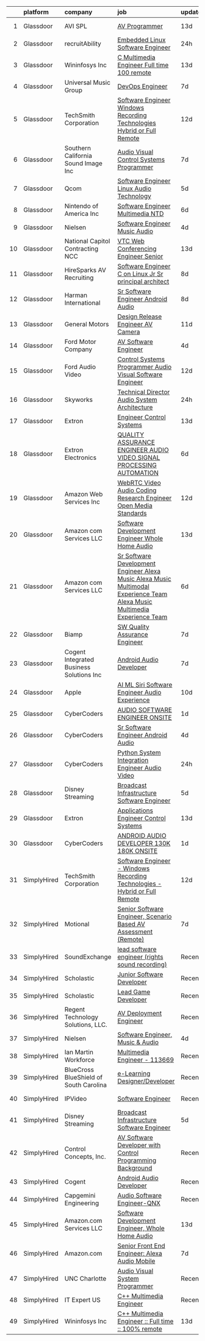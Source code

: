 

|    | platform    | company                                  | job                                                                                                                                                                                                                                                                                                                                                                                                                                                                                                                                                                                                                                                                                                                                                                                                                                                                                                                                                                                                                                                                                                                                                                                                                                                                                                                                                                                       | update_time   | location           |
|---:|:------------|:-----------------------------------------|:------------------------------------------------------------------------------------------------------------------------------------------------------------------------------------------------------------------------------------------------------------------------------------------------------------------------------------------------------------------------------------------------------------------------------------------------------------------------------------------------------------------------------------------------------------------------------------------------------------------------------------------------------------------------------------------------------------------------------------------------------------------------------------------------------------------------------------------------------------------------------------------------------------------------------------------------------------------------------------------------------------------------------------------------------------------------------------------------------------------------------------------------------------------------------------------------------------------------------------------------------------------------------------------------------------------------------------------------------------------------------------------|:--------------|:-------------------|
|  1 | Glassdoor   | AVI SPL                                  | [AV Programmer](https://www.glassdoor.com/partner/jobListing.htm?pos=120&ao=1136043&s=58&guid=000001811e0f14ebae0cbd82a11745e8&src=GD_JOB_AD&t=SR&vt=w&cs=1_57723c28&cb=1654066714179&jobListingId=1007871843705&jrtk=3-0-1g4f0u58lr0ou801-1g4f0u592k26b800-69f2a72f399aeee9-)                                                                                                                                                                                                                                                                                                                                                                                                                                                                                                                                                                                                                                                                                                                                                                                                                                                                                                                                                                                                                                                                                                            | 13d           | Salt Lake City, UT |
|  2 | Glassdoor   | recruitAbility                           | [Embedded Linux Software Engineer](https://www.glassdoor.com/partner/jobListing.htm?pos=105&ao=1110586&s=58&guid=000001811e0f14ebae0cbd82a11745e8&src=GD_JOB_AD&t=SR&vt=w&ea=1&cs=1_ec6d378c&cb=1654066714176&jobListingId=1007906204826&cpc=1D891ED3EFC3904E&jrtk=3-0-1g4f0u58lr0ou801-1g4f0u592k26b800-8246f32d88f59879--6NYlbfkN0CGG9KWCDlpnNsyBDyIiP_Q0811kl3MMa1wmNp0I1WtkTaTZU1gJWaiKEGe9oYuZ3A5GSMqZcqlKoU0-ZDM0emerPkQmwAitHRDJP9dRNSfJDNOSPqjtgL__mKEyEDbKHXI5kSkmlirJc4LK-wg33GxNu_R81vQv8KqELtkfN41n-6tIBOkkIMM9lvYgFs9MIpRm3x0qgwMmJb_i4jQQ2lopTr-We2gQDPf53FaAYlXHE7hE4-mljRJhNuASVJ5tf_GeA3eWeDkmOxjza4WDo8hGIO1sjEuflfdBc2XvqmTBNcezbCzlrGCTgtSb0adJKk854C6pP52fWbHCTssUvbLx4nelceEK9Smcu6luj5SNpCB4HXNIAeVoiwjoOgmFOVz4UAP83wawk0gRl1EDa6L-vGsf24NKXsiDkq4kQ-9RhqUAroOy6qQ6TMzdMr61cucKFitWXzu5ns_ODGKYoN0kEraqGfdbnmP-8ZNriRI-bzyqDkCIWSYjzNvHdVWcKsZeZVjZHmMPAWLzzZzO8Zr)                                                                                                                                                                                                                                                                                                                                                                                                                                                                                               | 24h           | Anaheim, CA        |
|  3 | Glassdoor   | Wininfosys Inc                           | [C   Multimedia Engineer    Full time    100  remote](https://www.glassdoor.com/partner/jobListing.htm?pos=118&ao=1136043&s=58&guid=000001811e0f14ebae0cbd82a11745e8&src=GD_JOB_AD&t=SR&vt=w&ea=1&cs=1_2647bec2&cb=1654066714179&jobListingId=1007873619435&jrtk=3-0-1g4f0u58lr0ou801-1g4f0u592k26b800-f381460e658b2088-)                                                                                                                                                                                                                                                                                                                                                                                                                                                                                                                                                                                                                                                                                                                                                                                                                                                                                                                                                                                                                                                                 | 13d           | Remote             |
|  4 | Glassdoor   | Universal Music Group                    | [DevOps Engineer](https://www.glassdoor.com/partner/jobListing.htm?pos=116&ao=1136043&s=58&guid=000001811e0f14ebae0cbd82a11745e8&src=GD_JOB_AD&t=SR&vt=w&cs=1_12945598&cb=1654066714179&jobListingId=1007889553789&jrtk=3-0-1g4f0u58lr0ou801-1g4f0u592k26b800-9067e2f1200c9cae-)                                                                                                                                                                                                                                                                                                                                                                                                                                                                                                                                                                                                                                                                                                                                                                                                                                                                                                                                                                                                                                                                                                          | 7d            | Remote             |
|  5 | Glassdoor   | TechSmith Corporation                    | [Software Engineer   Windows Recording Technologies   Hybrid or Full Remote](https://www.glassdoor.com/partner/jobListing.htm?pos=104&ao=1110586&s=58&guid=000001811e0f14ebae0cbd82a11745e8&src=GD_JOB_AD&t=SR&vt=w&cs=1_5d349668&cb=1654066714176&jobListingId=1007876637147&cpc=C5F9C09AE97B3D2F&jrtk=3-0-1g4f0u58lr0ou801-1g4f0u592k26b800-0e825f26fe9f0d57--6NYlbfkN0B0pNf9RvBD2gDGLcDV8gtbzMwraKClCy0uApU3wAQFAACLrUG4BE1kGRA2pcvDDxl-H6Ek6yhI8NXtWNlTidyqO7Rai3aGW40I7Bf-UcCjShdiyXt6oq2iRzYMYetKBwYtYrp09Ed4zp9Khsn1VRW7ROes6cptqwyHDAn7CbJ1fN4LSzs1wbzZweakcdiFNEpqnj03cw7NWXVZWbq9nkil4u7bIJFGz27RPiK0kFJtYav2Qe0u56bQsrGwVZ5cG2MKBJIpCyHJuSpBVYWDwcZDSxncZMSbz0Ld5LjNUB31udtkpuE4_fEAEGUMuhPscfwef--GLSBBa1w_XgCbLA96npnzXd1_dLWPpL7yo5IOvS-ZaLm-vc5iAGOtCMHOPQiTqzolF42Kp5gWwwaVurbvxonHuY2edFRL7BRPYQgeHfIr_Oxhxa_zp5x-_oborijIORnOecGgAMfj0PxtKqj-fOIysdsm3XKUqMDl0HUfPrVR2PyI2Cyf7_N9K2FzTjpftOfQr0tSBw%3D%3D)                                                                                                                                                                                                                                                                                                                                                                                                                                                              | 12d           | Texas              |
|  6 | Glassdoor   | Southern California Sound Image  Inc     | [Audio Visual Control Systems Programmer](https://www.glassdoor.com/partner/jobListing.htm?pos=101&ao=1110586&s=58&guid=000001811e0f14ebae0cbd82a11745e8&src=GD_JOB_AD&t=SR&vt=w&ea=1&cs=1_c5c70434&cb=1654066714176&jobListingId=1007889755253&cpc=783E0929E0928ED3&jrtk=3-0-1g4f0u58lr0ou801-1g4f0u592k26b800-4ab79eec10c924cd--6NYlbfkN0AY4guaBc_odNxnJHTncvfwFu86WvDwtbc_K-gSZc1x5Ih_q3JUlcq5Hf_kp5YnUMVfBeBdh3VlPmNexwHVXPXx2G3fCrTqQRZFFu8hx9gpHX7GCGXwKZ4-1AKLFFg_wtkhG4fjmx_LXYdAhu6KIjdDp1NuU7rRCgp4k6gNJUpOXnZYTFfz_17Jhne4lLkgKs8pR9PF8xPR6zOR_X_hNwsmSb_BGkeNJXp0JyrIj2Eu9inFJ5H4TSDutYeXnSXRN0jUfpzzbfyINvwp5e2cT2pXGVKbt88-BkyRA8QDoUL7GLW8dnFfGfD2jHQu7FVx_a48N7HeR1Td4mVZrsgMQGnCEFM2NQvmMIwZJyTLBVzrxFYyDJvT9Sn9S3Cqgnk-3cxDSjEpptFi-ydDOsonOXaMws2XN_FMw2dzzpgTRTRReKn-XUAPbwu53Em8f3eqzhemeAQwvVka7_MiJNIY5yDBc-dhyNrV7HCfyc7i5nspUM9u3J2bPycvKWvNcvRsy9X5-gCtkfIRk-xFOPRqwkQ1pGg510OegP4%3D)                                                                                                                                                                                                                                                                                                                                                                                                                                                                          | 7d            | San Diego, CA      |
|  7 | Glassdoor   | Qcom                                     | [Software Engineer   Linux Audio Technology](https://www.glassdoor.com/partner/jobListing.htm?pos=127&ao=1136043&s=58&guid=000001811e0f14ebae0cbd82a11745e8&src=GD_JOB_AD&t=SR&vt=w&cs=1_b50d8f63&cb=1654066714180&jobListingId=1007895965511&jrtk=3-0-1g4f0u58lr0ou801-1g4f0u592k26b800-b93c15c08164c49d-)                                                                                                                                                                                                                                                                                                                                                                                                                                                                                                                                                                                                                                                                                                                                                                                                                                                                                                                                                                                                                                                                               | 5d            | San Diego, CA      |
|  8 | Glassdoor   | Nintendo of America Inc                  | [Software Engineer   Multimedia  NTD ](https://www.glassdoor.com/partner/jobListing.htm?pos=115&ao=1136043&s=58&guid=000001811e0f14ebae0cbd82a11745e8&src=GD_JOB_AD&t=SR&vt=w&cs=1_1a38445a&cb=1654066714178&jobListingId=1007893092753&jrtk=3-0-1g4f0u58lr0ou801-1g4f0u592k26b800-8c40decffad59c55-)                                                                                                                                                                                                                                                                                                                                                                                                                                                                                                                                                                                                                                                                                                                                                                                                                                                                                                                                                                                                                                                                                     | 6d            | Redmond, WA        |
|  9 | Glassdoor   | Nielsen                                  | [Software Engineer  Music   Audio](https://www.glassdoor.com/partner/jobListing.htm?pos=130&ao=1136043&s=58&guid=000001811e0f14ebae0cbd82a11745e8&src=GD_JOB_AD&t=SR&vt=w&cs=1_aefc3be3&cb=1654066714180&jobListingId=1007899383240&jrtk=3-0-1g4f0u58lr0ou801-1g4f0u592k26b800-732aeccaf8fcf408-)                                                                                                                                                                                                                                                                                                                                                                                                                                                                                                                                                                                                                                                                                                                                                                                                                                                                                                                                                                                                                                                                                         | 4d            | Emeryville, CA     |
| 10 | Glassdoor   | National Capitol Contracting  NCC        | [VTC Web Conferencing Engineer  Senior ](https://www.glassdoor.com/partner/jobListing.htm?pos=119&ao=1136043&s=58&guid=000001811e0f14ebae0cbd82a11745e8&src=GD_JOB_AD&t=SR&vt=w&ea=1&cs=1_39cdb9fc&cb=1654066714179&jobListingId=1007874006872&jrtk=3-0-1g4f0u58lr0ou801-1g4f0u592k26b800-818e9359e4f4e01c-)                                                                                                                                                                                                                                                                                                                                                                                                                                                                                                                                                                                                                                                                                                                                                                                                                                                                                                                                                                                                                                                                              | 13d           | Washington, DC     |
| 11 | Glassdoor   | HireSparks AV Recruiting                 | [Software Engineer C   on Linux    Jr  Sr  principal  architect ](https://www.glassdoor.com/partner/jobListing.htm?pos=102&ao=1110586&s=58&guid=000001811e0f14ebae0cbd82a11745e8&src=GD_JOB_AD&t=SR&vt=w&ea=1&cs=1_280ffde9&cb=1654066714176&jobListingId=1007885382226&cpc=A6F0E0205751D875&jrtk=3-0-1g4f0u58lr0ou801-1g4f0u592k26b800-34f2705886330289--6NYlbfkN0CgISsLKYw0qJRFWluNVVgIYeD3xM8qesrjCvAKwjwwKRRPjUQ9c-BUFoR2trqTDVeCgCgHOPAVGuXbeUgycvw_jN1d-eJ3P-vRZ7AV8nqH0ZbpDvIFo7FNPGDvg7JtUB4WUdECBN4IQE4DrkkS-hrPf1fGljj_wRkXWY3bTKF_R_2wQj3F0mHxI2oZOJIo8ne8QmVBhvcz9RUOC4CI9jufYm5U9k5Rvo_fDfZ2cLM-8VAEPgaHKMcPbypWnqbzTR6LRON1aXsPOJP76wJfKumEf9QykBHpe0fewnOgq7Lmnv7IvED4rJgmqnD9pvFTGFfbgifS58ulLTDqrnDUp5z8vR81qWefUFhtgOaU8tJJZ34kryb1PRVYyMmj0lvrhjrkJYK2pTcLFTAtm1EpwnRv_yR92dTx7S4DnXlZuwDwEtmFrVl0ZHrvOElzpWg0Zw-_hefC8KzF1LsGLcrvBswyPZYnTdw8XObh5u8AKoHseG7mWaMpD-FLycUUmxaR92G_WbApaNd5CDibfJTgdQ1twGmKBDyMc8Y6FXzCGnaxx4f_4N_fkW67)                                                                                                                                                                                                                                                                                                                                                                                                                                | 8d            | Remote             |
| 12 | Glassdoor   | Harman International                     | [Sr  Software Engineer  Android Audio ](https://www.glassdoor.com/partner/jobListing.htm?pos=124&ao=1136043&s=58&guid=000001811e0f14ebae0cbd82a11745e8&src=GD_JOB_AD&t=SR&vt=w&cs=1_8fef6ba6&cb=1654066714179&jobListingId=1007886535703&jrtk=3-0-1g4f0u58lr0ou801-1g4f0u592k26b800-e415879d995292f5-)                                                                                                                                                                                                                                                                                                                                                                                                                                                                                                                                                                                                                                                                                                                                                                                                                                                                                                                                                                                                                                                                                    | 8d            | Novi, MI           |
| 13 | Glassdoor   | General Motors                           | [Design Release Engineer   AV Camera](https://www.glassdoor.com/partner/jobListing.htm?pos=126&ao=1136043&s=58&guid=000001811e0f14ebae0cbd82a11745e8&src=GD_JOB_AD&t=SR&vt=w&cs=1_509df50c&cb=1654066714180&jobListingId=1007878972180&jrtk=3-0-1g4f0u58lr0ou801-1g4f0u592k26b800-f8c6e53a04648b0d-)                                                                                                                                                                                                                                                                                                                                                                                                                                                                                                                                                                                                                                                                                                                                                                                                                                                                                                                                                                                                                                                                                      | 11d           | Warren, MI         |
| 14 | Glassdoor   | Ford Motor Company                       | [AV Software Engineer](https://www.glassdoor.com/partner/jobListing.htm?pos=113&ao=1136043&s=58&guid=000001811e0f14ebae0cbd82a11745e8&src=GD_JOB_AD&t=SR&vt=w&cs=1_f4845f13&cb=1654066714178&jobListingId=1007899006588&jrtk=3-0-1g4f0u58lr0ou801-1g4f0u592k26b800-eaa1eca010659669-)                                                                                                                                                                                                                                                                                                                                                                                                                                                                                                                                                                                                                                                                                                                                                                                                                                                                                                                                                                                                                                                                                                     | 4d            | Ann Arbor, MI      |
| 15 | Glassdoor   | Ford Audio Video                         | [Control Systems Programmer  Audio Visual Software Engineer](https://www.glassdoor.com/partner/jobListing.htm?pos=111&ao=1110586&s=58&guid=000001811e0f14ebae0cbd82a11745e8&src=GD_JOB_AD&t=SR&vt=w&ea=1&cs=1_67146e5a&cb=1654066714178&jobListingId=1007876445968&cpc=2CAED5C921A5F994&jrtk=3-0-1g4f0u58lr0ou801-1g4f0u592k26b800-d148db9c7d3989ef--6NYlbfkN0D5Qh5ztHRJazBopTDU4c15ovZ4yuEHLDrRszDAd4mXZRsr2aoL_6kyvfTn-LJU51qDbwsclTAqgL6SNR9Cn0CKSrL5RkfZPlN3KMsOYlorU6bKo_Jy1ci1eO5jRnYsCoE0P2WSWosGOqBqhd7UyRzt6H_RvOPzV4umYqpTY7tfMmdvVYvuxO7j8rFyh_gjhoU76WWZHJHK1aeC2DvLHZcgAjptJ-nO7XTWSCZp3L0nBzjG0Zl5lG0e_pzBMNKc0MA2QP1JIPC3sOaILhCFEVd85SThlTmdFgzuxFFarqiHTjgeJJKnYOUnM2PkIp8G3HxJUmfPsBKetE_MqnwL1UOzpMXqUZR1EyGQ-OdbAfmtjGsm0Nmh3pzkn2oDfpIcGfPMo7-LQHd7RcZtkraPVyoRrBOcXHXwonckwB9f0FlYFvS9fzrvLgZ3MlINLwwjDEzAHdlVa5eY0O7rHXd9f34c5kr72lyTbPQhBrLo7V72BH59SUpfHcWGFU8A-GkE3mVWbm7sixO8OclIw5nL_KO2XzkUfPu_GpeNzlx261Sa3g%3D%3D)                                                                                                                                                                                                                                                                                                                                                                                                                                         | 12d           | Austin, TX         |
| 16 | Glassdoor   | Skyworks                                 | [Technical Director  Audio System Architecture](https://www.glassdoor.com/partner/jobListing.htm?pos=117&ao=1136043&s=58&guid=000001811e0f14ebae0cbd82a11745e8&src=GD_JOB_AD&t=SR&vt=w&cs=1_d9cb8be5&cb=1654066714179&jobListingId=1007905812586&jrtk=3-0-1g4f0u58lr0ou801-1g4f0u592k26b800-1322592d2ccf622c-)                                                                                                                                                                                                                                                                                                                                                                                                                                                                                                                                                                                                                                                                                                                                                                                                                                                                                                                                                                                                                                                                            | 24h           | San Jose, CA       |
| 17 | Glassdoor   | Extron                                   | [Engineer Control Systems](https://www.glassdoor.com/partner/jobListing.htm?pos=121&ao=1136043&s=58&guid=000001811e0f14ebae0cbd82a11745e8&src=GD_JOB_AD&t=SR&vt=w&cs=1_5614de7f&cb=1654066714179&jobListingId=1007874038728&jrtk=3-0-1g4f0u58lr0ou801-1g4f0u592k26b800-6c229c43825c93cb-)                                                                                                                                                                                                                                                                                                                                                                                                                                                                                                                                                                                                                                                                                                                                                                                                                                                                                                                                                                                                                                                                                                 | 13d           | Anaheim, CA        |
| 18 | Glassdoor   | Extron Electronics                       | [QUALITY ASSURANCE ENGINEER  AUDIO VIDEO SIGNAL PROCESSING   AUTOMATION](https://www.glassdoor.com/partner/jobListing.htm?pos=128&ao=1136043&s=58&guid=000001811e0f14ebae0cbd82a11745e8&src=GD_JOB_AD&t=SR&vt=w&ea=1&cs=1_87679d7f&cb=1654066714180&jobListingId=1007892608281&jrtk=3-0-1g4f0u58lr0ou801-1g4f0u592k26b800-be410ea1b4e96e0b-)                                                                                                                                                                                                                                                                                                                                                                                                                                                                                                                                                                                                                                                                                                                                                                                                                                                                                                                                                                                                                                              | 6d            | Anaheim, CA        |
| 19 | Glassdoor   | Amazon Web Services  Inc                 | [WebRTC   Video Audio Coding Research Engineer  Open Media Standards](https://www.glassdoor.com/partner/jobListing.htm?pos=125&ao=1136043&s=58&guid=000001811e0f14ebae0cbd82a11745e8&src=GD_JOB_AD&t=SR&vt=w&cs=1_08b69072&cb=1654066714179&jobListingId=1007875426775&jrtk=3-0-1g4f0u58lr0ou801-1g4f0u592k26b800-ec2ce2bf3b9a61ca-)                                                                                                                                                                                                                                                                                                                                                                                                                                                                                                                                                                                                                                                                                                                                                                                                                                                                                                                                                                                                                                                      | 12d           | East Palo Alto, CA |
| 20 | Glassdoor   | Amazon com Services LLC                  | [Software Development Engineer  Whole Home Audio](https://www.glassdoor.com/partner/jobListing.htm?pos=123&ao=1136043&s=58&guid=000001811e0f14ebae0cbd82a11745e8&src=GD_JOB_AD&t=SR&vt=w&cs=1_8a10f639&cb=1654066714179&jobListingId=1007871732245&jrtk=3-0-1g4f0u58lr0ou801-1g4f0u592k26b800-b693522ec7716ff9-)                                                                                                                                                                                                                                                                                                                                                                                                                                                                                                                                                                                                                                                                                                                                                                                                                                                                                                                                                                                                                                                                          | 13d           | Sunnyvale, CA      |
| 21 | Glassdoor   | Amazon com Services LLC                  | [Sr  Software Development Engineer   Alexa Music  Alexa Music Multimodal Experience Team  Alexa Music Multimedia Experience Team](https://www.glassdoor.com/partner/jobListing.htm?pos=129&ao=1136043&s=58&guid=000001811e0f14ebae0cbd82a11745e8&src=GD_JOB_AD&t=SR&vt=w&cs=1_7387d626&cb=1654066714180&jobListingId=1007891562646&jrtk=3-0-1g4f0u58lr0ou801-1g4f0u592k26b800-f8faa9ff2556f642-)                                                                                                                                                                                                                                                                                                                                                                                                                                                                                                                                                                                                                                                                                                                                                                                                                                                                                                                                                                                          | 6d            | Remote             |
| 22 | Glassdoor   | Biamp                                    | [SW Quality Assurance Engineer](https://www.glassdoor.com/partner/jobListing.htm?pos=114&ao=1136043&s=58&guid=000001811e0f14ebae0cbd82a11745e8&src=GD_JOB_AD&t=SR&vt=w&ea=1&cs=1_bac818b9&cb=1654066714178&jobListingId=1007890182176&jrtk=3-0-1g4f0u58lr0ou801-1g4f0u592k26b800-2aba726b07643066-)                                                                                                                                                                                                                                                                                                                                                                                                                                                                                                                                                                                                                                                                                                                                                                                                                                                                                                                                                                                                                                                                                       | 7d            | Beaverton, OR      |
| 23 | Glassdoor   | Cogent Integrated Business Solutions Inc | [Android Audio Developer](https://www.glassdoor.com/partner/jobListing.htm?pos=112&ao=1136043&s=58&guid=000001811e0f14ebae0cbd82a11745e8&src=GD_JOB_AD&t=SR&vt=w&ea=1&cs=1_6c7a10fe&cb=1654066714178&jobListingId=1007889163742&jrtk=3-0-1g4f0u58lr0ou801-1g4f0u592k26b800-1e1adb22b8cec3d4-)                                                                                                                                                                                                                                                                                                                                                                                                                                                                                                                                                                                                                                                                                                                                                                                                                                                                                                                                                                                                                                                                                             | 7d            | Remote             |
| 24 | Glassdoor   | Apple                                    | [AI ML   Siri Software Engineer  Audio Experience](https://www.glassdoor.com/partner/jobListing.htm?pos=106&ao=1110586&s=58&guid=000001811e0f14ebae0cbd82a11745e8&src=GD_JOB_AD&t=SR&vt=w&cs=1_1a4ea48c&cb=1654066714176&jobListingId=1007881227062&cpc=FA84DF7EA1EC2398&jrtk=3-0-1g4f0u58lr0ou801-1g4f0u592k26b800-bd2e2ab3fb80d8a1--6NYlbfkN0BvKrLyj5gPmtZO9T8euul8TCxuuKNOtzRJOomxnwSEodTz2Bc-sPZl1dBMH13w-jPqxT5Q2luIamkUFLcbuINt1ETNzQwIeIEOOdTpDQl79u1Jg3WvVu4-d2YCsOx41cRCk6f55A5M8NFJppuwP_9wJNUlucr3Q7w6DSlSc4PfdZa14VAJulhRXsg4l7HqReJiz1VN9DA1XgVAzIBvIBWmS7AdVT690rU7ruH7BWX-Dq4CS-gzg115Y908hFT2Y1MiUip1Lr_dv15aTEHkhl6xpeZpRpww1fFVtrcADJmmEyISsgd1qAV-XK4-OU2uaBsRAAveQPbmoT5ucIEtIM4sEQfFdzdfI2JYCPs_902QYcmtIaTcLCiP2l1kO4sUZ6Sh64GRONuCSZDd7TeUmd03O-IOmrbpGBpfv10vKhdX9N4McXxZG8GmhhiBF79P7aAWikjiHax9M-agVRMVG0jrytCzFTgk4siSt9Hi2zUdOUJ7ABjacF_iodUKZR2O-aL_3QiZJV-cI5XFg1LB3bJTWbZ0rfqyl9KHnRUz0m2uC2RHxrBDVLMz24V-aRun7QWz-RID4u2v5Ri19YkVUpzX3XZjKRDwF23RcEmx6Pu1tiXZ43yTIf8lBhvzLeN-QqZP4mbm_VsDocX8uaGRbkeFGRuNyuGd3mZEzo6PkwQgzdmMizni8qqYhAENv6b8K8Ih8WIPaVy7wkexERELFQduJQ9-_zD8K5lcrR-T6ayfBjUHc10UaHKiOJC0LK9-i-6Jr1yfanF8CDxykW6Z4syxTspsQ65IksJohiDk6PV4a2MLfN0MVw-hxcvrT3sXj6VQrFlqaSJu7Psvvi9d5PPJk6hxNRanB8pCy6idxpAgNFPMLjspHU5GRSWmaV5HZIVBqoYagR9AeqAGDY_YZYjJttk6yVGd1SlMz9LxosbZg7PC8Znv7Du1Yjbm8v1YN2I%3D)                                      | 10d           | Seattle, WA        |
| 25 | Glassdoor   | CyberCoders                              | [AUDIO SOFTWARE ENGINEER   ONSITE](https://www.glassdoor.com/partner/jobListing.htm?pos=108&ao=1110586&s=58&guid=000001811e0f14ebae0cbd82a11745e8&src=GD_JOB_AD&t=SR&vt=w&ea=1&cs=1_a2f5476f&cb=1654066714177&jobListingId=1007903544339&cpc=334ABAF5D42DC775&jrtk=3-0-1g4f0u58lr0ou801-1g4f0u592k26b800-bce01d42777480b8--6NYlbfkN0CpFJQzrgRR8WqXWK1qKKEqALWJw739KlKqr2H-MSI4eoBlI4EFrmor2FYZMP3muM3zZ2ygH9Lidxv_TN8eksFojPJOXi6PGFbqUcAjTT5af8p2K7_M4inBbTAZf_1msTK0SzIAwECTKo657y9yZPzCjz2VKahclbiGerR_SEkC6qIuMiVAtjJcPg0Fpw-dqgJ5sNOl9PO-h9cO_1lniKWc7sismd1KlfZJWfJwvcCKC5BO6wYeXQEnx7twrju1reKqc3LmOBTsjGR6M66KlSihsFyPsH68IqJIS42EvKY8L8Z5ZhH7UxUAVqyI3qX3dD_wI9SH-dyOjsjnITziJgbEcZhHKiJCNUXxxvu3Fst9pg5OufA5OGnTHa17beVj-5TjlTnB_RfNKkxUtRVKfwmXNvuTi3WkoyENWAr3RDz3I_po8IQm1w85sTBo74FGm5zrxH2slokm_0uNl_A_uPWKJFbP-c2vZtF29poqJRXievzIWd6t2yDj_VsQDZf0y3yMEewL3MkFa0RQwgw46_jigFBf6oe5-R3p_IhiGmcSUc6TN2Bo1sCna4ZpXGqiJAOxZiBIGxD0BnJg8PJr7uOQ7XvZKDUb4eBHFEx1iqQ2SRFQ2GB8RECeCHRDEdy_8R3nzW1vq7UyWUERHthgwzZmJPw3XmWqMs85kBj3ly9lEYatrV1Gi3bjCbJhf5K_p1sW7BffL-c-twSH9pJWDw7ICRnfhWxGBdUMuqo1P23Xubv2MSPYA8C-DKTRdfFAXYVsPytv-p7YIqCRA725o3LbvQYeH4C72bxHsCnQYFWek3i6PRPhoPIIYP5wPd1zmhJs8t9XsskwASjQkqUrSxVSmjY_puZIN3R18ud9zF9xr9cZqj-Zo9A2WJaEJHdYDzFqeIIBUWeMRTuOuCPLrhLcdyqARKpOvrv3fM9Vu7B6R-m5bF51p2c9J5rje2C4ITVV8CmY_M7241FPTFmcE_de)                               | 1d            | San Jose, CA       |
| 26 | Glassdoor   | CyberCoders                              | [Sr  Software Engineer   Android Audio](https://www.glassdoor.com/partner/jobListing.htm?pos=109&ao=1110586&s=58&guid=000001811e0f14ebae0cbd82a11745e8&src=GD_JOB_AD&t=SR&vt=w&ea=1&cs=1_f83b4f21&cb=1654066714178&jobListingId=1007899081856&cpc=C4A69CCDBB3B9599&jrtk=3-0-1g4f0u58lr0ou801-1g4f0u592k26b800-3af68091653557c3--6NYlbfkN0CpFJQzrgRR8WqXWK1qKKEqALWJw739KlKqr2H-MSI4eoBlI4EFrmor2FYZMP3muM2xYGAy7bF514GbAEmbbi2abdqAH7WaIX7ya8wrp6tFfFEKou2wQBUnRQrh1J61xzUUIw0QHFnk7AEm1gAGJ5FhMoVAV9CCLepnsMt5Oyxe6bc4ke2yeiyqd0sbvh7QM9KV1CBDT1qVCi2kaTHAManhs2OYd3dvosI4f9E4f1yFTZBR3hvEY8XTZplYeDXRN9OJMggQieFKhiAh38w_UFPVglU-PXxk_j5oRLnDfNydlmrUh6zHXr010EbzXP5AzboI7pfxLJ1ZIR1gQvdUYMNjLIMAlyanDGM2z1qGtnrBwnrrJQ-1-1Q-TE_zhvXyOMDjif0g2PXObK_C2xf--M3AHx9Li_jfiQe-HoLpeoN1Y0mTpIAJbiY1DwpqIGOWPApgpbccb-sQh1UvSfH-KuaH6qeyjlUvhMZ8_GkatQzjspKXsc4Efl0jhEiL-xC2vXeGIQ_qqE89-VVlwm4eubVszRju98aqgj2wpsMjK0OyQuqU-8WPHfGeUYM2zt5F9zV4DbQ7AzD3AKRBES9rMIopOfZg7s1s_dIICtCq4ixO4KssisPnrkvyPAEOB5yreT5XY52vLc4iinLh0mc4VKMwORpbrzEBd82lxLZUDHJaXVIuK-1421KEUzVlW3s-w1dhHHT5rc7zSMdOEkZOstr0igcX-4DF7q1qRCbME5-riACcVOXG-Xobp5csixLeOz0wxu70xN-38TnI65KttKaILKZVj5P-X9NHkdpRCI7QVPmFrD-TBiqPnwhS73sONHHG8L1IFq8kuzfx_qcK_oTz7xiiOED9khXzVEF1OhZpfkB1QeVPEkLxYu6d5YULGuklqCqOYrPq5anH-y1joezb8UzhPvi9o_7dT4RHSsCAobC5ATri1aJmPI5AsN33WdQVWvq3NTrQxv-di93wm7mJ)                          | 4d            | Encinitas, CA      |
| 27 | Glassdoor   | CyberCoders                              | [Python System Integration Engineer   Audio Video](https://www.glassdoor.com/partner/jobListing.htm?pos=110&ao=1110586&s=58&guid=000001811e0f14ebae0cbd82a11745e8&src=GD_JOB_AD&t=SR&vt=w&ea=1&cs=1_4e1be0ce&cb=1654066714178&jobListingId=1007906268129&cpc=654405A9B1E0A9F5&jrtk=3-0-1g4f0u58lr0ou801-1g4f0u592k26b800-af4972a81a2f4a9c--6NYlbfkN0CpFJQzrgRR8WqXWK1qKKEqALWJw739KlKqr2H-MSI4eoBlI4EFrmor2FYZMP3muM03Um5swKT2wL_dUj40aq9_IN6o4bVSARtHmKL94BFI899oELx2jI2hgLm9ws7gDfVY1CpB5jB-dB0Y0lf-iTCUDnbXEhJrft5PduX6DJyNGcXdvZwfLk9SAe7bwZfieZYKDzk-fYY3Tg7T7_yh7sbcVO2NAqtky_HoLaiJkDnLJUy9-bdPL_SXXbeXMNwqjrCSqn5x04-N9VKtFB7zNxZ02jHQoQr7SApUMyIHnRbcobkwcwmQ3tSXQL4z7RJ6338GyqROFffXeCO3-Iza1n_XZv4EnRLnd2Q_3ZomUJG-UdHVyNwNBtCDBB55tPMqazDQL4scRBLRw1GHeaIVjEhDqVDy8NjqonkhtefNqIjP25d4gZszhFH5Ild2QUm1bIRq5sqOMQ6YCcsnJR-8AmXj5jalltFZtOoVxiDPd-AkN2DWHLyExtrNtVmmU08t8Yj9r0rWWP4jWeIk8xfU4F12Gv8wRHUstTfMN0OAWLXTd6RKb7OZTVaTFG_eYD5Ab7A57fcOZMVv3tddlGKrsVWiD1zU2N3rnDu5v0xwLupaU_fA3nBCWIGIaY8lrkMWPEgL9lmfwxHy3z6yNMn-8_RuGU8l8QSyH6twbWng0StyvgZDNEmambCaNtPx0VWpQRoj93nwUV-2I9WtCRhsxrEX3FUt_t05tdBCB9lkQ1e1JPByee12Rj1u0p5SfDAObwZaifabvnd4pQOce1d45C_pxehHTKzMjpukRZHpUNg4jCjtTlOdRS64CLh7bXq2uNO2SJi3eOAtG7HfjKPuK8iOcw0ebgWOWwcYO4ctLu_vk8ZGkbhWZXApcyoQ1gl5ZWaf9gs5KhFnLHOl_DHsz-G5kgwhPKGST61n-pKriUn2sgOkUurUL_eh-A7rfNACYE-M7XTUahBzIQdYYP5iT-tGgw18W9fLXec%3D) | 24h           | Torrance, CA       |
| 28 | Glassdoor   | Disney Streaming                         | [Broadcast Infrastructure Software Engineer](https://www.glassdoor.com/partner/jobListing.htm?pos=103&ao=1110586&s=58&guid=000001811e0f14ebae0cbd82a11745e8&src=GD_JOB_AD&t=SR&vt=w&cs=1_bfdcd3d5&cb=1654066714176&jobListingId=1007895969500&cpc=036CEF58F9688075&jrtk=3-0-1g4f0u58lr0ou801-1g4f0u592k26b800-62384bed64ccb3c2--6NYlbfkN0DAFTyt7pbDCC2JPO79CSdi1dIb81yjczP5qsKcZIxgiYm3-7g-689UM0rgypL64cqRxOACVDOdHwhR0JhqWGf2XQgmbsc5It2T99R-4oVYWKMf2gbSMfq_8-Et-JKOFZnOaJHyKyuEyT1pOqBcXr10iAgHmer2MOPEeX1m0ap0l8m-mkc88wMZffEIAiypFLJIMNNwk0hubYm4s_GyEcA4rHndp-Fc2lrEqmE9oJgKZtfByMp8-6atBstBV4-uqBRpteqOMl5oJwarsWeJXV1sV341nHZdQoE-1E5t5i8x3-Otyo5rIr7D-laHm1D9n1ejTjfrGrgkRL1ChetmXs-ogiIclAP0RRsR5M2k9CGFpPYVknRJi4BlLY0_mhbHOMpbAiJyOUcPOxZbGOrH_3LF2_ndQAtS5jVEd8nVCfo6-G0BX7Nf7xBHfBRlzTdyL5k%3D)                                                                                                                                                                                                                                                                                                                                                                                                                                                                                                                                                                            | 5d            | New York, NY       |
| 29 | Glassdoor   | Extron                                   | [Applications Engineer Control Systems](https://www.glassdoor.com/partner/jobListing.htm?pos=122&ao=1136043&s=58&guid=000001811e0f14ebae0cbd82a11745e8&src=GD_JOB_AD&t=SR&vt=w&cs=1_c6e4f44a&cb=1654066714179&jobListingId=1007874030144&jrtk=3-0-1g4f0u58lr0ou801-1g4f0u592k26b800-034b2fc6f1edf6fe-)                                                                                                                                                                                                                                                                                                                                                                                                                                                                                                                                                                                                                                                                                                                                                                                                                                                                                                                                                                                                                                                                                    | 13d           | Anaheim, CA        |
| 30 | Glassdoor   | CyberCoders                              | [ANDROID AUDIO DEVELOPER   130K 180K   ONSITE](https://www.glassdoor.com/partner/jobListing.htm?pos=107&ao=1110586&s=58&guid=000001811e0f14ebae0cbd82a11745e8&src=GD_JOB_AD&t=SR&vt=w&ea=1&cs=1_020b9417&cb=1654066714177&jobListingId=1007903543358&cpc=8795CF9063CD573D&jrtk=3-0-1g4f0u58lr0ou801-1g4f0u592k26b800-cbf6ee4bd82f329e--6NYlbfkN0CpFJQzrgRR8WqXWK1qKKEqALWJw739KlKqr2H-MSI4eoBlI4EFrmor2FYZMP3muM3zZ2ygH9LidzDT7Vk2TFRk5hK5nN_UHParrXgzbozf-_moPxDScsM8s-irgD2xgosiJfqGz4IfBjHfpDzqrnDBSOzNOiF_YbRwkd-NDgZTIyyM_K_IXyJ67URwI425Yy8kmyrqs2tH0UCc3NHe30PppS7EIOCwlghgBGeHCKNnS-DZHzkSOIkIDD9bz_kQ03KLG7ohJsBdiKBkteuG9CVndoDfmSZiP9u44quqKRjYRIrt4B6CcIMQZjQGDCCLzcSUlN1GJsY1Jq4OTUu79lux47dpqCI91QQuZAWBOp0iSxb5UUQFr0p9vsYDrp2EiIasHgqzZcxI2o1VJt57C0W4lv3TuDGxdPdJ5MA2RTO59fWPj2LBBT98wQf23ywiMq7Y27S1wFEPOb0onvg_kLj7StbGppbn5iy5SNYaEfpkQsz1bDvpO-nm1mBSYwlLn2lotyYTx9Zb3ii9UWyj-4TZfvcT-zpDfma94ZRyw5YtXW-UpJ5VAck0qr08Xd6ZLoPuKamU2uT5tnaCefERiuqrzDrH1WweZezMaTH809FNwSGAE5tizoWXLTSCvsXoC7h5IqWDPvuk1_0bc-2gPcYInHtzmW1jtp0A5CVNU5Lq_z1IvwTsCEmIqdzvo1HOzVrX08w02Mv-RKCsPakMAbNEeuYKriKyaf_ps623-NxRfQg08jsV3Rtk-wyGKI4_HgOiw57XgMe5LPkU0DFs79mf5ACv6Dwi_skCb6yrT0ZoNgd2YiuPwPt6SlMGZ_TBwhS6FPdS9gxxnuPtmH63f39gRJI-Ni5cLGVz15bwBvMOQPDArkK-7SQoOKIcMyhrn1BtUFyIrVUqS5GMQQoeGyjbLmo-q1NRTYFwk-753f1R-Kp3JZlpotCClkbdMapafieaebIWHTXNBwKCTMtrSTV9)                   | 1d            | Redmond, WA        |
| 31 | SimplyHired | TechSmith Corporation                    | [Software Engineer - Windows Recording Technologies - Hybrid or Full Remote](https://www.simplyhired.com/job/RkewC2GD-gf3q47clCyAbohttf32dCjAbexWJEq9KVpImoM2dNS1Cw?q=sound+developer)                                                                                                                                                                                                                                                                                                                                                                                                                                                                                                                                                                                                                                                                                                                                                                                                                                                                                                                                                                                                                                                                                                                                                                                                    | 12d           | North Carolina     |
| 32 | SimplyHired | Motional                                 | [Senior Software Engineer, Scenario Based AV Assessment (Remote)](https://www.simplyhired.com/job/xYBm96DqT91aHZ8g6plodPL6nuXfWZsBKJaU4H_cF_ooCjb41fw5Zg?q=sound+developer)                                                                                                                                                                                                                                                                                                                                                                                                                                                                                                                                                                                                                                                                                                                                                                                                                                                                                                                                                                                                                                                                                                                                                                                                               | 7d            | Boston, MA         |
| 33 | SimplyHired | SoundExchange                            | [lead software engineer (rights sound recording)](https://www.simplyhired.com/job/50RwMczc5AnmTP0zXFhWWCso3GLd898Nd4LJGtcPjXBb04K85cfBgg?q=sound+developer)                                                                                                                                                                                                                                                                                                                                                                                                                                                                                                                                                                                                                                                                                                                                                                                                                                                                                                                                                                                                                                                                                                                                                                                                                               | Recently      | Washington, DC     |
| 34 | SimplyHired | Scholastic                               | [Junior Software Developer](https://www.simplyhired.com/job/GdLX8f9ZVvllly1hyN_9-_nFZFgGIvjEMvtX_OLqPn3lb4NUK2FZjg?q=sound+developer)                                                                                                                                                                                                                                                                                                                                                                                                                                                                                                                                                                                                                                                                                                                                                                                                                                                                                                                                                                                                                                                                                                                                                                                                                                                     | Recently      | New York, NY       |
| 35 | SimplyHired | Scholastic                               | [Lead Game Developer](https://www.simplyhired.com/job/DTz35nzJgDgVh070S-dwrObT5Rl9sNQdLka6ZUBayi3X1bodL5Wyaw?q=sound+developer)                                                                                                                                                                                                                                                                                                                                                                                                                                                                                                                                                                                                                                                                                                                                                                                                                                                                                                                                                                                                                                                                                                                                                                                                                                                           | Recently      | New York, NY       |
| 36 | SimplyHired | Regent Technology Solutions, LLC.        | [AV Deployment Engineer](https://www.simplyhired.com/job/paTFrZ-Iky2sKW869TT-UK3tvaRjQJNqFAXMsm5LDGfKrgZVRRnqDA?q=sound+developer)                                                                                                                                                                                                                                                                                                                                                                                                                                                                                                                                                                                                                                                                                                                                                                                                                                                                                                                                                                                                                                                                                                                                                                                                                                                        | Recently      | Santa Monica, CA   |
| 37 | SimplyHired | Nielsen                                  | [Software Engineer, Music & Audio](https://www.simplyhired.com/job/dmxVfA4OZZR6kTSlW9fZ_YohtAU4FPM4z7g0rrOlVBhwJP4Y35dbqg?q=sound+developer)                                                                                                                                                                                                                                                                                                                                                                                                                                                                                                                                                                                                                                                                                                                                                                                                                                                                                                                                                                                                                                                                                                                                                                                                                                              | 4d            | Emeryville, CA     |
| 38 | SimplyHired | Ian Martin Workforce                     | [Multimedia Engineer - 113669](https://www.simplyhired.com/job/WR2DP1B44CB90LUYQYa7MLNPwylyc15WQgh9M7dC9Pwhj02rzku-4w?q=sound+developer)                                                                                                                                                                                                                                                                                                                                                                                                                                                                                                                                                                                                                                                                                                                                                                                                                                                                                                                                                                                                                                                                                                                                                                                                                                                  | Recently      | Remote             |
| 39 | SimplyHired | BlueCross BlueShield of South Carolina   | [e-Learning Designer/Developer](https://www.simplyhired.com/job/J5b59ZVaICObXZNIauGD3zVrfmJ032J2ZihRqCr-ezyp_0LoDTTXOg?q=sound+developer)                                                                                                                                                                                                                                                                                                                                                                                                                                                                                                                                                                                                                                                                                                                                                                                                                                                                                                                                                                                                                                                                                                                                                                                                                                                 | Recently      | Columbia, SC       |
| 40 | SimplyHired | IPVideo                                  | [Software Engineer](https://www.simplyhired.com/job/NVJF-udYQoVpg5UA_v-azw4_tSobHdOaWsDP4EHLrDKYYoxUwDkuwQ?q=sound+developer)                                                                                                                                                                                                                                                                                                                                                                                                                                                                                                                                                                                                                                                                                                                                                                                                                                                                                                                                                                                                                                                                                                                                                                                                                                                             | Recently      | Bay Shore, NY      |
| 41 | SimplyHired | Disney Streaming                         | [Broadcast Infrastructure Software Engineer](https://www.simplyhired.com/job/giQyflnxKKRVuA0hu9gYwbk0mzZYkstInh2vNqqQZPfMkeH0HTtz5g?q=sound+developer)                                                                                                                                                                                                                                                                                                                                                                                                                                                                                                                                                                                                                                                                                                                                                                                                                                                                                                                                                                                                                                                                                                                                                                                                                                    | 5d            | New York, NY       |
| 42 | SimplyHired | Control Concepts, Inc.                   | [AV Software Developer with Control Programming Background](https://www.simplyhired.com/job/zf3YnnJDNiC6b0ESIfX1wb6GR5YzneQS6hftmUv4-Y_toUSDhN2jMQ?q=sound+developer)                                                                                                                                                                                                                                                                                                                                                                                                                                                                                                                                                                                                                                                                                                                                                                                                                                                                                                                                                                                                                                                                                                                                                                                                                     | Recently      | Fairfield, NJ      |
| 43 | SimplyHired | Cogent                                   | [Android Audio Developer](https://www.simplyhired.com/job/67FlhcI6S41GKL3C8JunyzaXS4E03xTQ3EX178VrCfEUtuN9G8WVaQ?q=sound+developer)                                                                                                                                                                                                                                                                                                                                                                                                                                                                                                                                                                                                                                                                                                                                                                                                                                                                                                                                                                                                                                                                                                                                                                                                                                                       | Recently      | Redmond, WA        |
| 44 | SimplyHired | Capgemini Engineering                    | [Audio Software Engineer-QNX](https://www.simplyhired.com/job/PukCn5c0YkczLS9XEUe4tc5PCt4zU0TPuQdkBzKm3vRCDZIU_1rfkQ?q=sound+developer)                                                                                                                                                                                                                                                                                                                                                                                                                                                                                                                                                                                                                                                                                                                                                                                                                                                                                                                                                                                                                                                                                                                                                                                                                                                   | Recently      | Remote             |
| 45 | SimplyHired | Amazon.com Services LLC                  | [Software Development Engineer, Whole Home Audio](https://www.simplyhired.com/job/Mb9axgLvVoak7aLZ7DI_R_wPNMxHfTDqkqnZjLZLE3qW_3jie_KIZA?q=sound+developer)                                                                                                                                                                                                                                                                                                                                                                                                                                                                                                                                                                                                                                                                                                                                                                                                                                                                                                                                                                                                                                                                                                                                                                                                                               | 13d           | Sunnyvale, CA      |
| 46 | SimplyHired | Amazon.com                               | [Senior Front End Engineer: Alexa Audio Mobile](https://www.simplyhired.com/job/1l1UD3Y2YEbNwiz9E0yl9ucgN5EIM5HWydaHEW0R3SouuMo8ZUXlHA?q=sound+developer)                                                                                                                                                                                                                                                                                                                                                                                                                                                                                                                                                                                                                                                                                                                                                                                                                                                                                                                                                                                                                                                                                                                                                                                                                                 | 7d            | United States      |
| 47 | SimplyHired | UNC Charlotte                            | [Audio Visual System Programmer](https://www.simplyhired.com/job/Upj78yis07GlSqxtHl2Swa1rk5I9aJESGfo3x3Xbyu0DsquRYZkvQw?q=sound+developer)                                                                                                                                                                                                                                                                                                                                                                                                                                                                                                                                                                                                                                                                                                                                                                                                                                                                                                                                                                                                                                                                                                                                                                                                                                                | Recently      | Charlotte, NC      |
| 48 | SimplyHired | IT Expert US                             | [C++ Multimedia Engineer](https://www.simplyhired.com/job/AcPs8dhODzAMcFQ1m5jIeJG27heoKzjeeDKs6FYq76l43tZjwKSAgA?q=sound+developer)                                                                                                                                                                                                                                                                                                                                                                                                                                                                                                                                                                                                                                                                                                                                                                                                                                                                                                                                                                                                                                                                                                                                                                                                                                                       | Recently      | Remote             |
| 49 | SimplyHired | Wininfosys Inc                           | [C++ Multimedia Engineer :: Full time :: 100% remote](https://www.simplyhired.com/job/TZRjCQnuDWuMLfA_9oXYaFsc_5-R48MS-JLqwBCnKi5PukzKyAt8Xw?q=sound+developer)                                                                                                                                                                                                                                                                                                                                                                                                                                                                                                                                                                                                                                                                                                                                                                                                                                                                                                                                                                                                                                                                                                                                                                                                                           | 13d           | Remote             |